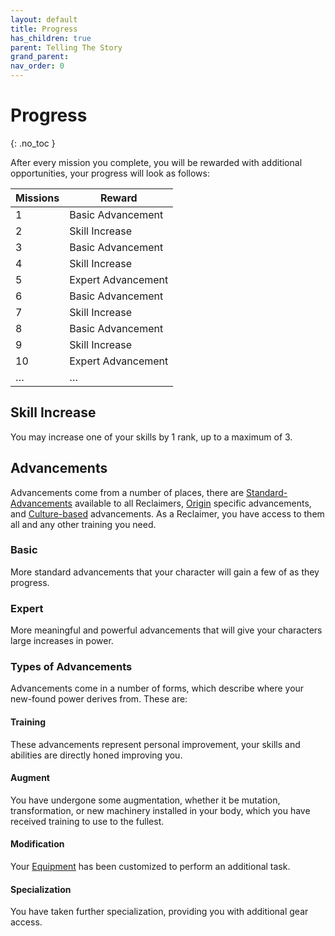 ```yaml
---
layout: default
title: Progress
has_children: true
parent: Telling The Story
grand_parent: 
nav_order: 0
---
```

# Progress
{: .no_toc }

After every mission you complete, you will be rewarded with additional opportunities, your progress will look as follows:

| Missions | Reward             |
| -------- | ------------------ |
| 1        | Basic Advancement           |
| 2        | Skill Increase  |
| 3        | Basic Advancement           |
| 4        | Skill Increase  |
| 5        | Expert Advancement |
| 6        | Basic Advancement           |
| 7        | Skill Increase  |
| 8        | Basic Advancement           |
| 9        | Skill Increase  |
| 10       | Expert Advancement |
| …      | …                   |

## Skill Increase
You may increase one of your skills by 1 rank, up to a maximum of 3.
## Advancements
Advancements come from a number of places, there are [Standard-Advancements](Game/Standard-Advancements) available to all Reclaimers, [Origin](Game/Creating-A-Reclaimer#Origin) specific advancements, and [Culture-based](Game/Cultures-And-Races) advancements. As a Reclaimer, you have access to them all and any other training you need.

### Basic
More standard advancements that your character will gain a few of as they progress.

### Expert
More meaningful and powerful advancements that will give your characters large increases in power.

### Types of Advancements
Advancements come in a number of forms, which describe where your new-found power derives from. These are:
#### Training
These advancements represent personal improvement, your skills and abilities are directly honed improving you.

#### Augment
You have undergone some augmentation, whether it be mutation, transformation, or new machinery installed in your body, which you have received training to use to the fullest.

#### Modification
Your [Equipment](Game/Core/Equipment) has been customized to perform an additional task.

#### Specialization
You have taken further specialization, providing you with additional gear access.

